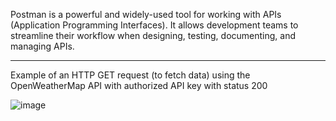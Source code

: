 Postman is a powerful and widely-used tool for working with APIs (Application Programming Interfaces). 
It allows development teams to streamline their workflow when designing, testing, documenting, and managing APIs.
<hr>

Example of an HTTP GET request (to fetch data) using the OpenWeatherMap API with authorized API key with status 200 

![image](https://github.com/user-attachments/assets/38ceeab2-26b2-4312-90eb-3d47e2abf3b0)
